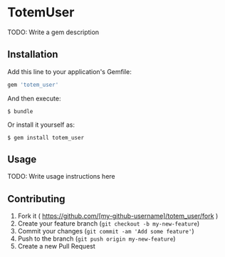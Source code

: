 # TotemUser

TODO: Write a gem description

## Installation

Add this line to your application's Gemfile:

```ruby
gem 'totem_user'
```

And then execute:

    $ bundle

Or install it yourself as:

    $ gem install totem_user

## Usage

TODO: Write usage instructions here

## Contributing

1. Fork it ( https://github.com/[my-github-username]/totem_user/fork )
2. Create your feature branch (`git checkout -b my-new-feature`)
3. Commit your changes (`git commit -am 'Add some feature'`)
4. Push to the branch (`git push origin my-new-feature`)
5. Create a new Pull Request
